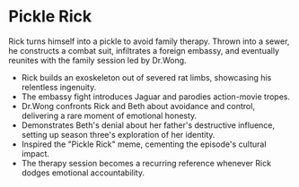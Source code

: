 # Pickle Rick

Rick turns himself into a pickle to avoid family therapy. Thrown into a sewer, he constructs a combat suit, infiltrates a foreign embassy, and eventually reunites with the family session led by Dr.Wong.

- Rick builds an exoskeleton out of severed rat limbs, showcasing his relentless ingenuity.
- The embassy fight introduces Jaguar and parodies action-movie tropes.
- Dr.Wong confronts Rick and Beth about avoidance and control, delivering a rare moment of emotional honesty.
- Demonstrates Beth's denial about her father's destructive influence, setting up season three's exploration of her identity.
- Inspired the "Pickle Rick" meme, cementing the episode's cultural impact.
- The therapy session becomes a recurring reference whenever Rick dodges emotional accountability.
